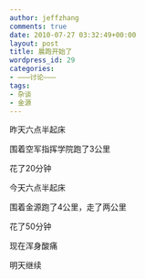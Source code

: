 ```yaml
---
author: jeffzhang
comments: true
date: 2010-07-27 03:32:49+00:00
layout: post
title: 晨跑开始了
wordpress_id: 29
categories:
- ———讨论———
tags:
- 杂谈
- 金源
---
```


昨天六点半起床

围着空军指挥学院跑了3公里

花了20分钟

今天六点半起床

围着金源跑了4公里，走了两公里

花了50分钟

现在浑身酸痛

明天继续
